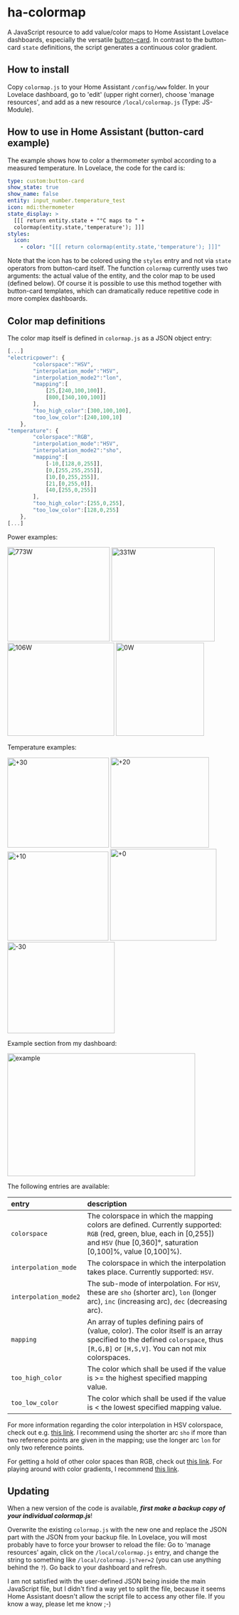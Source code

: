 # ha-colormap
A JavaScript resource to add value/color maps to Home Assistant Lovelace dashboards, especially the versatile [button-card](https://github.com/custom-cards/button-card). In contrast to the button-card `state` definitions, the script generates a continuous color gradient.

## How to install
Copy `colormap.js` to your Home Assistant `/config/www` folder. In your Lovelace dashboard, go to 'edit' (upper right corner), choose 'manage resources', and add as a new resource `/local/colormap.js` (Type: JS-Module).

## How to use in Home Assistant (button-card example)
The example shows how to color a thermometer symbol according to a measured temperature. In Lovelace, the code for the card is:

```yaml
type: custom:button-card
show_state: true
show_name: false
entity: input_number.temperature_test
icon: mdi:thermometer
state_display: >
  [[[ return entity.state + "°C maps to " +
  colormap(entity.state,'temperature'); ]]]
styles:
  icon:
    - color: "[[[ return colormap(entity.state,'temperature'); ]]]"

```

Note that the icon has to be colored using the `styles` entry and not via `state` operators from button-card itself. The function `colormap` currently uses two arguments: the actual value of the entity, and the color map to be used (defined below).
Of course it is possible to use this method together with button-card templates, which can dramatically reduce repetitive code in more complex dashboards.

## Color map definitions
The color map itself is defined in `colormap.js` as a JSON object entry:

```javascript
[...]
"electricpower": {
        "colorspace":"HSV",
        "interpolation_mode":"HSV",
        "interpolation_mode2":"lon",
        "mapping":[
            [25,[240,100,100]],
            [800,[340,100,100]]
        ],
        "too_high_color":[300,100,100],
        "too_low_color":[240,100,10]
    },
"temperature": {
        "colorspace":"RGB",
        "interpolation_mode":"HSV",
        "interpolation_mode2":"sho",
        "mapping":[
            [-10,[128,0,255]],
            [0,[255,255,255]],
            [10,[0,255,255]],
            [21,[0,255,0]],
            [40,[255,0,255]]
        ],
        "too_high_color":[255,0,255],
        "too_low_color":[128,0,255]
    },
[...]
```
Power examples:

<img width="230" height="212" alt="773W" src="https://github.com/user-attachments/assets/a9bc26f7-ebaa-4d3e-a1dc-3b118666ab0d" />
<img width="232" height="211" alt="331W" src="https://github.com/user-attachments/assets/bd340b72-bed5-42dd-884f-32f349dbc25e" />
<img width="240" height="209" alt="106W" src="https://github.com/user-attachments/assets/5f85bc3b-a85d-448f-bed9-234228b21ccc" />
<img width="198" height="209" alt="0W" src="https://github.com/user-attachments/assets/b1883ae3-a973-4539-b814-a4498b531612" />

Temperature examples:

<img width="228" height="202" alt="+30" src="https://github.com/user-attachments/assets/db67e502-d4ef-4d28-bd39-0d1dfe3bf964" />
<img width="221" height="203" alt="+20" src="https://github.com/user-attachments/assets/29e1b398-646b-4ce5-b527-c80af8158299" />
<img width="227" height="200" alt="+10" src="https://github.com/user-attachments/assets/a0f66a03-bf7b-4e67-88df-7276c664d2b5" />
<img width="239" height="206" alt="+0" src="https://github.com/user-attachments/assets/a0bac156-b13a-4f61-8971-8de9c0ff512d" />
<img width="241" height="205" alt="-30" src="https://github.com/user-attachments/assets/09b663f2-f0d3-436d-9e13-489757739772" />

Example section from my dashboard:

<img width="422" height="276" alt="example" src="https://github.com/user-attachments/assets/78a4867f-0eda-4326-81cf-42ac7102f09c" />

The following entries are available:

| entry  | description |
| :--- | :--- |
| `colorspace`  | The colorspace in which the mapping colors are defined. Currently supported: `RGB` (red, green, blue, each in [0,255]) and `HSV` (hue [0,360]°, saturation [0,100]%, value [0,100]%).  |
| `interpolation_mode` | The colorspace in which the interpolation takes place. Currently supported: `HSV`. |
| `interpolation_mode2` | The sub-mode of interpolation. For `HSV`, these are `sho` (shorter arc), `lon` (longer arc), `inc` (increasing arc), `dec` (decreasing arc). |
| `mapping` | An array of tuples defining pairs of (value, color). The color itself is an array specified to the defined `colorspace`, thus `[R,G,B]` or `[H,S,V]`. You can not mix colorspaces. |
| `too_high_color` | The color which shall be used if the value is >= the highest specified mapping value. |
| `too_low_color` | The color which shall be used if the value is < the lowest specified mapping value. |

For more information regarding the color interpolation in HSV colorspace, check out e.g. [this link](https://facelessuser.github.io/coloraide/interpolation/#hue-interpolation). I recommend using the shorter arc `sho` if more than two reference points are given in the mapping; use the longer arc `lon` for only two reference points.

For getting a hold of other color spaces than RGB, check out [this link](https://www.hslpicker.com/#c0ff33). For playing around with color gradients, I recommend [this link](https://colordesigner.io/gradient-generator).

## Updating
When a new version of the code is available, ***first make a backup copy of your individual colormap.js***!

Overwrite the existing `colormap.js` with the new one and replace the JSON part with the JSON from your backup file. In Lovelace, you will most probably have to force your browser to reload the file: Go to 'manage resources' again, click on the `/local/colormap.js` entry, and change the string to something like `/local/colormap.js?ver=2` (you can use anything behind the `?`). Go back to your dashboard and refresh. 

I am not satisfied with the user-defined JSON being inside the main JavaScript file, but I didn't find a way yet to split the file, because it seems Home Assistant doesn't allow the script file to access any other file. If you know a way, please let me know ;-)






